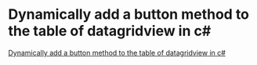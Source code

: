 # Dynamically add a button method to the table of datagridview in c#
[Dynamically add a button method to the table of datagridview in c#](https://aiwithcloud.com/2022/09/14/dynamically_add_a_button_method_to_the_table_of_datagridview_in_c/)